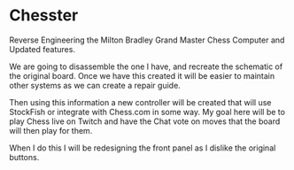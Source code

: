 # Chesster
Reverse Engineering the Milton Bradley Grand Master Chess Computer and Updated features.

We are going to disassemble the one I have, and recreate the schematic of the original board. Once we have this created it will be easier to maintain other systems as we can create a repair guide.

Then using this information a new controller will be created that will use StockFish or integrate with Chess.com in some way. My goal here will be to play Chess live on Twitch and have the Chat vote on moves that the 
board will then play for them. 

When I do this I will be redesigning the front panel as I dislike the original buttons.
